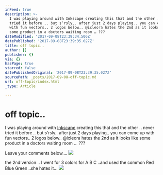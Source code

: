 ```yaml
---
inFeed: true
description: >-
  I was playing around with Inkscape creating this that and the other .. never
  tried it before .. but s’rsly.. after just 2 days playing.. you can come up
  with fun vectors.. 2 logos below.. @icleora hates the 2nd as it looks like
  some product in a doctors waiting room … ???
dateModified: '2017-09-08T23:39:34.506Z'
datePublished: '2017-09-08T23:39:35.027Z'
title: off topic..
author: []
publisher: {}
via: {}
hasPage: true
starred: false
datePublishedOriginal: '2017-09-08T23:39:35.027Z'
sourcePath: _posts/2017-09-08-off-topic.md
url: off-topic/index.html
_type: Article

---
```

# off topic..

I was playing around with [Inkscape][0] creating this that and the other .. never tried it before .. but s'rsly.. after just 2 days playing.. you can come up with fun vectors.. 2 logos below.. @icleora hates the 2nd as it looks like some product in a doctors waiting room ... ???

Leave your comments below....
![](https://the-grid-user-content.s3-us-west-2.amazonaws.com/7316c3d0-2bd1-4d67-a782-672c6ffff7bd.png)

the 2nd version .. I went for 3 colors for A B C ..and used the common Red Blue Green ..she hates it... ![](https://the-grid-user-content.s3-us-west-2.amazonaws.com/b004f666-9965-4748-8d82-fdbb49a48117.png)

[0]: https://inkscape.org/
